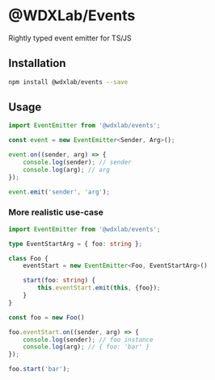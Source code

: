 # @WDXLab/Events

Rightly typed event emitter for TS/JS

## Installation

```sh
npm install @wdxlab/events --save
```

## Usage

```ts
import EventEmitter from '@wdxlab/events';

const event = new EventEmitter<Sender, Arg>();

event.on((sender, arg) => {
    console.log(sender); // sender
    console.log(arg); // arg
});

event.emit('sender', 'arg');
```

### More realistic use-case

```ts
import EventEmitter from '@wdxlab/events';

type EventStartArg = { foo: string };

class Foo {
    eventStart = new EventEmitter<Foo, EventStartArg>()

    start(foo: string) {
        this.eventStart.emit(this, {foo});
    }
}

const foo = new Foo()

foo.eventStart.on((sender, arg) => {
    console.log(sender); // foo instance
    console.log(arg); // { foo: 'bar' }
});

foo.start('bar');
```
